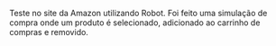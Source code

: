 Teste no site da Amazon utilizando Robot. Foi feito uma simulação de compra onde um produto é selecionado, adicionado ao carrinho de compras e removido.  
